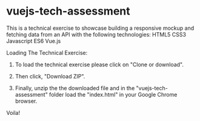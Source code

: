 # vuejs-tech-assessment

This is a technical exercise to showcase building a responsive mockup and fetching data from an API with the following technologies:
HTML5
CSS3
Javascript ES6
Vue.js

Loading The Technical Exercise:

1. To load the technical exercise please click on "Clone or download". 

2. Then click, "Download ZIP".

3. Finally, unzip the the downloaded file and in the "vuejs-tech-assessment" folder load the "index.html" in your Google Chrome browser. 

Voila!
